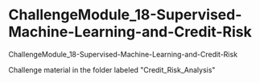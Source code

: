 # ChallengeModule_18-Supervised-Machine-Learning-and-Credit-Risk
ChallengeModule_18-Supervised-Machine-Learning-and-Credit-Risk

Challenge material in the folder labeled "Credit_Risk_Analysis"